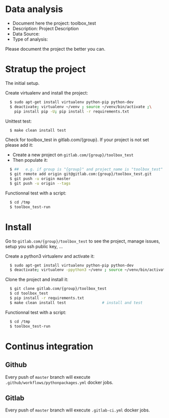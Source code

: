 # Data analysis
- Document here the project: toolbox_test
- Description: Project Description
- Data Source:
- Type of analysis:

Please document the project the better you can.

# Stratup the project

The initial setup.

Create virtualenv and install the project:
```bash
  $ sudo apt-get install virtualenv python-pip python-dev
  $ deactivate; virtualenv ~/venv ; source ~/venv/bin/activate ;\
    pip install pip -U; pip install -r requirements.txt
```

Unittest test:
```bash
  $ make clean install test
```

Check for toolbox_test in gitlab.com/{group}.
If your project is not set please add it:

- Create a new project on `gitlab.com/{group}/toolbox_test`
- Then populate it:

```bash
  $ ##   e.g. if group is "{group}" and project_name is "toolbox_test"
  $ git remote add origin git@gitlab.com:{group}/toolbox_test.git
  $ git push -u origin master
  $ git push -u origin --tags
```

Functionnal test with a script:
```bash
  $ cd /tmp
  $ toolbox_test-run
```
# Install
Go to `gitlab.com/{group}/toolbox_test` to see the project, manage issues,
setup you ssh public key, ...

Create a python3 virtualenv and activate it:
```bash
  $ sudo apt-get install virtualenv python-pip python-dev
  $ deactivate; virtualenv -ppython3 ~/venv ; source ~/venv/bin/activate
```

Clone the project and install it:
```bash
  $ git clone gitlab.com/{group}/toolbox_test
  $ cd toolbox_test
  $ pip install -r requirements.txt
  $ make clean install test                # install and test
```
Functionnal test with a script:
```bash
  $ cd /tmp
  $ toolbox_test-run
``` 

# Continus integration
## Github 
Every push of `master` branch will execute `.github/workflows/pythonpackages.yml` docker jobs.
## Gitlab
Every push of `master` branch will execute `.gitlab-ci.yml` docker jobs.
